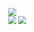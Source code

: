 ![](https://github-profile-summary-cards.vercel.app/api/cards/profile-details?username=thiagola92&theme=transparent)  
![](http://github-profile-summary-cards.vercel.app/api/cards/stats?username=thiagola92&theme=transparent) ![](http://github-profile-summary-cards.vercel.app/api/cards/productive-time?username=thiagola92&utcOffset=-3&theme=transparent)  
